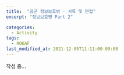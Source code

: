 ```yaml
---
title:  "공군 정보보호병 - 서류 및 면접"
excerpt: "정보보호병 Part 2"

categories:
  - Activity
tags:
  - ROKAF
last_modified_at: 2021-12-05T11:11:00-09:00
---
```


작성 중... 

